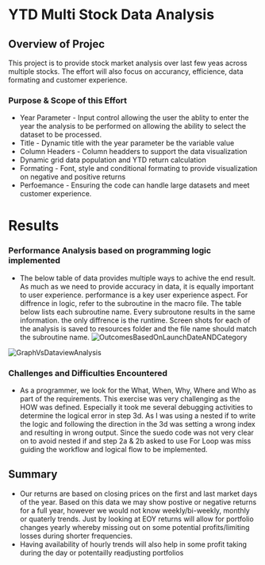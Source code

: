 # YTD Multi Stock Data Analysis 
## Overview of Projec
This project is to provide stock market analysis over last few yeas across multiple stocks. The effort will also focus on accurancy, efficience, data formating and customer experience.  

### Purpose & Scope of this Effort
* Year Parameter - Input control allowing the user the ablity to enter the year the analysis to be performed on allowing the ability to select the dataset to be processed.
* Title - Dynamic title with the year parameter be the variable value
* Column Headers - Column headders to support the data visualization
* Dynamic grid data population and YTD return calculation
* Formating - Font, style and conditional formating to provide visualization on negative and positive returns
* Perfoemance - Ensuring the code can handle large datasets and meet customer experience.

# Results
### Performance Analysis based on programming logic implemented
* The below table of data provides multiple ways to achive the end result. As much as we need to provide accuracy in data, it is equally important to user experience. performance is a key user experience aspect. For diffrence in logic, refer to the subroutine in the macro file. The table below lists each subroutine name. Every subroutone results in the same information. the only diffrence is the runtime. Screen shots for each of the analysis is saved to resources folder and the file name should match the subroutine name.
![OutcomesBasedOnLaunchDateANDCategory](/Resources/Theater_Outcome_Vs_Launch.png)

![GraphVsDataviewAnalysis](/Resources/LaunchDate_Analysis.png)


### Challenges and Difficulties Encountered
* As a programmer, we look for the What, When, Why, Where and Who as part of the requirements. This exercise was very challenging as the HOW was defined. Especially it took me several debugging activities to determine the logical error in step 3d. As I was using a nested if to write the logic and following the direction in the 3d was setting a wrong index and resulting in wrong output. Since the suedo code was not very clear on to avoid nested if and step 2a & 2b asked to use For Loop was miss guiding the workflow and logical flow to be implemented.   

## Summary
  - Our returns are based on closing prices on the first and last market days of the year. Based on this data we may show postive or negative returns for a full year, however we would not know weekly/bi-weekly, monthly or quaterly trends. Just by looking at EOY returns will allow for portfolio changes yearly whereby missing out on some potential profits/limiting losses during shorter frequencies.
  - Having availability of hourly trends will also help in some profit taking during the day or potentailly readjusting portfolios
  
